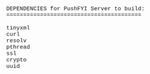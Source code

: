 
<pre style='font-family: "SFMono-Regular",Consolas,"Liberation Mono",Menlo,Courier,monospace; font-size: 15px;
    white-space: pre-wrap;' >
DEPENDENCIES for PushFYI Server to build:
========================================

tinyxml
curl
resolv
pthread
ssl
crypto
uuid

</pre>

